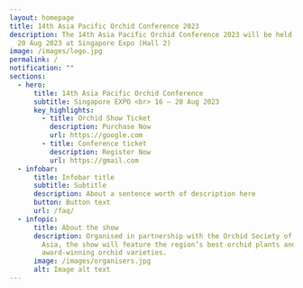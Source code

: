 ```yaml
---
layout: homepage
title: 14th Asia Pacific Orchid Conference 2023
description: The 14th Asia Pacific Orchid Conference 2023 will be held from 16 –
  20 Aug 2023 at Singapore Expo (Hall 2)
image: /images/logo.jpg
permalink: /
notification: ""
sections:
  - hero:
      title: 14th Asia Pacific Orchid Conference
      subtitle: Singapore EXPO <br> 16 – 20 Aug 2023
      key_highlights:
        - title: Orchid Show Ticket
          description: Purchase Now
          url: https://google.com
        - title: Conference ticket
          description: Register Now
          url: https://gmail.com
  - infobar:
      title: Infobar title
      subtitle: Subtitle
      description: About a sentence worth of description here
      button: Button text
      url: /faq/
  - infopic:
      title: About the show
      description: Organised in partnership with the Orchid Society of South East
        Asia, the show will feature the region’s best orchid plants and
        award-winning orchid varieties.
      image: /images/organisers.jpg
      alt: Image alt text
---
```

